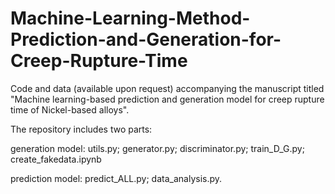 # Machine-Learning-Method-Prediction-and-Generation-for-Creep-Rupture-Time
Code and data (available upon request) accompanying the manuscript titled "Machine learning-based prediction and generation model for creep rupture time of Nickel-based alloys".

The repository includes two parts: 

generation model: 
utils.py;
generator.py;
discriminator.py;
train_D_G.py;
create_fakedata.ipynb

prediction model:
predict_ALL.py;
data_analysis.py.
